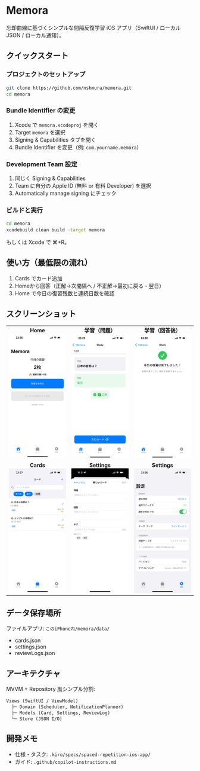# Memora

忘却曲線に基づくシンプルな間隔反復学習 iOS アプリ（SwiftUI / ローカルJSON / ローカル通知）。

## クイックスタート

### プロジェクトのセットアップ
```bash
git clone https://github.com/nshmura/memora.git
cd memora
```

### Bundle Identifier の変更
1. Xcode で `memora.xcodeproj` を開く
2. Target `memora` を選択
3. Signing & Capabilities タブを開く
4. Bundle Identifier を変更（例: `com.yourname.memora`）

### Development Team 設定
1. 同じく Signing & Capabilities
2. Team に自分の Apple ID (無料 or 有料 Developer) を選択
3. Automatically manage signing にチェック

### ビルドと実行
```bash
cd memora
xcodebuild clean build -target memora
```
もしくは Xcode で ⌘+R。

## 使い方（最低限の流れ）
1. Cards でカード追加
2. Homeから回答（正解→次間隔へ / 不正解→最初に戻る・翌日）
3. Home で今日の復習残数と連続日数を確認

## スクリーンショット

<table>
  <tr>
    <td align="center" width="33%"><strong>Home</strong><br/>
      <img src="docs/images/home.png" alt="Home 画面" width="200">
    </td>
    <td align="center" width="33%"><strong>学習（問題）</strong><br/>
      <img src="docs/images/study1.png" alt="学習 問題画面" width="200">
    </td>
    <td align="center" width="33%"><strong>学習（回答後）</strong><br/>
      <img src="docs/images/study2.png" alt="学習 回答後画面" width="200">
    </td>
  </tr>
  <tr>
    <td align="center"><strong>Cards</strong><br/>
      <img src="docs/images/card1.png" alt="カード一覧" width="200">
    </td>
    <td align="center"><strong>Settings</strong><br/>
      <img src="docs/images/card2.png" alt="カード追加" width="200">
    </td>
    <td align="center"><strong>Settings</strong><br/>
      <img src="docs/images/settings.png" alt="設定画面" width="200">
    </td>
  </tr>
</table>


## データ保存場所
ファイルアプリ: `このiPhone内/memora/data/`
- cards.json
- settings.json
- reviewLogs.json

## アーキテクチャ
MVVM + Repository 風シンプル分割:
```
Views (SwiftUI / ViewModel)
  ├─ Domain (Scheduler, NotificationPlanner)
  ├─ Models (Card, Settings, ReviewLog)
  └─ Store (JSON I/O)
```

## 開発メモ

- 仕様・タスク: `.kiro/specs/spaced-repetition-ios-app/`
- ガイド: `.github/copilot-instructions.md`
